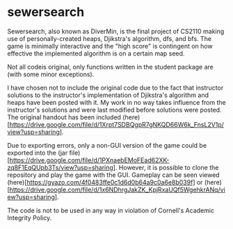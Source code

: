 # sewersearch

Sewersearch, also known as DiverMin, is the final project of CS2110 making use of personally-created heaps, Djikstra's algorithm, dfs, and bfs. The game is minimally interactive and the "high score" is contingent on how effective the implemented algorithm is on a certain map seed. 

Not all codeis original, only functions written in the student package are (with some minor exceptions). 

I have chosen not to include the original code due to the fact that instructor solutions to the instructor's implementation of Djikstra's algorithm and heaps have been posted with it. My work in no way takes influence from the instructor's solutions and were last modified before solutions were posted. The original handout has been included (here)[https://drive.google.com/file/d/1Xrpt7SDBQgpR7gNKQD66W6k_FnsL2V1p/view?usp=sharing]. 

Due to exporting errors, only a non-GUI version of the game could be exported into the (jar file)[https://drive.google.com/file/d/1PXnaebEMoFEad62XK-zq8F1EqQUpb3Ts/view?usp=sharing]. However, it is possible to clone the repository and play the game with the GUI. Gameplay can be seen viewed (here)[https://gyazo.com/4f0483ffe0c1d6d0b64a9c0a6e8b039f] or (here)[https://drive.google.com/file/d/1x6NDhrgJakZK_KpjRxaUQf5WgehkrANq/view?usp=sharing].

The code is not to be used in any way in violation of Cornell's Academic Integrity Policy.
